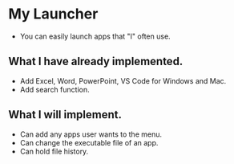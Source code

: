 # My Launcher

- You can easily launch apps that "I" often use.

## What I have already implemented.

- Add Excel, Word, PowerPoint, VS Code for Windows and Mac.
- Add search function.

## What I will implement.

- Can add any apps user wants to the menu.
- Can change the executable file of an app.
- Can hold file history.
